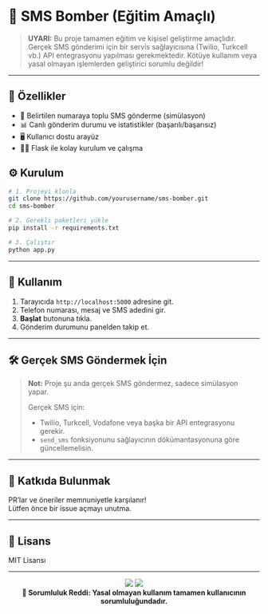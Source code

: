 # 📱 SMS Bomber (Eğitim Amaçlı)

> **UYARI:** Bu proje tamamen eğitim ve kişisel geliştirme amaçlıdır. Gerçek SMS gönderimi için bir servis sağlayıcısına (Twilio, Turkcell vb.) API entegrasyonu yapılması gerekmektedir. Kötüye kullanım veya yasal olmayan işlemlerden geliştirici sorumlu değildir!

---

## 🚀 Özellikler

- 📲 Belirtilen numaraya toplu SMS gönderme (simülasyon)
- 📊 Canlı gönderim durumu ve istatistikler (başarılı/başarısız)
- 🖥️ Kullanıcı dostu arayüz
- 🕵️‍♂️ Flask ile kolay kurulum ve çalışma

## ⚙️ Kurulum

```bash
# 1. Projeyi klonla
git clone https://github.com/yourusername/sms-bomber.git
cd sms-bomber

# 2. Gerekli paketleri yükle
pip install -r requirements.txt

# 3. Çalıştır
python app.py
```

---

## 📝 Kullanım

1. Tarayıcıda `http://localhost:5000` adresine git.
2. Telefon numarası, mesaj ve SMS adedini gir.
3. **Başlat** butonuna tıkla.
4. Gönderim durumunu panelden takip et.

---

## 🛠️ Gerçek SMS Göndermek İçin

> **Not:** Proje şu anda gerçek SMS göndermez, sadece simülasyon yapar.
>
> Gerçek SMS için:
>
> - Twilio, Turkcell, Vodafone veya başka bir API entegrasyonu gerekir.
> - `send_sms` fonksiyonunu sağlayıcının dökümantasyonuna göre güncellemelisin.

---

## 🌟 Katkıda Bulunmak

PR’lar ve öneriler memnuniyetle karşılanır!  
Lütfen önce bir issue açmayı unutma.

---

## 📄 Lisans

MIT Lisansı

---

<div align="center">
  <img src="https://img.shields.io/github/stars/canblmz1/sms-bomber?style=social">
  <img src="https://img.shields.io/github/forks/canblmz1/sms-bomber?style=social">
  <br>
  <b>🚫 Sorumluluk Reddi: Yasal olmayan kullanım tamamen kullanıcının sorumluluğundadır.</b>
</div>
